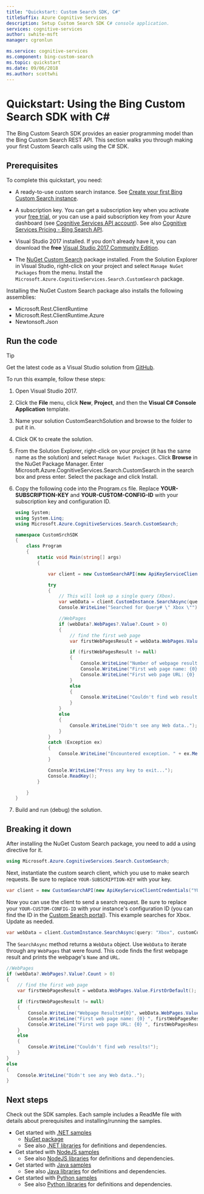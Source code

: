 ```yaml
---
title: "Quickstart: Custom Search SDK, C#"
titleSuffix: Azure Cognitive Services
description: Setup Custom Search SDK C# console application.
services: cognitive-services
author: swhite-msft
manager: cgronlun

ms.service: cognitive-services
ms.component: bing-custom-search
ms.topic: quickstart
ms.date: 09/06/2018
ms.author: scottwhi
---
```


# Quickstart: Using the Bing Custom Search SDK with C#

The Bing Custom Search SDK provides an easier programming model than the Bing Custom Search REST API. This section walks you through making your first Custom Search calls using the C# SDK.

## Prerequisites

To complete this quickstart, you need:

- A ready-to-use custom search instance. See [Create your first Bing Custom Search instance](quick-start.md).  
  
- A subscription key. You can get a subscription key when you activate your [free trial](https://azure.microsoft.com/try/cognitive-services/?api=bing-custom-search), or you can use a paid subscription key from your Azure dashboard (see [Cognitive Services API account](https://docs.microsoft.com/azure/cognitive-services/cognitive-services-apis-create-account)).  See also [Cognitive Services Pricing - Bing Search API](https://azure.microsoft.com/pricing/details/cognitive-services/search-api/).
  
- Visual Studio 2017 installed. If you don’t already have it, you can download the **free** [Visual Studio 2017 Community Edition](https://www.visualstudio.com/downloads/).  
  
- The [NuGet Custom Search](https://www.nuget.org/packages/Microsoft.Azure.CognitiveServices.Search.CustomSearch/1.2.0) package installed. From the Solution Explorer in Visual Studio, right-click on your project and select `Manage NuGet Packages` from the menu. Install the `Microsoft.Azure.CognitiveServices.Search.CustomSearch` package.

Installing the NuGet Custom Search package also installs the following assemblies:

* Microsoft.Rest.ClientRuntime
* Microsoft.Rest.ClientRuntime.Azure
* Newtonsoft.Json



## Run the code

> [!TIP]
> Get the latest code as a Visual Studio solution from [GitHub](https://github.com/Azure-Samples/cognitive-services-dotnet-sdk-samples/tree/master/BingSearchv7/BingCustomWebSearch).

To run this example, follow these steps:

1. Open Visual Studio 2017.
  
2. Click the **File** menu, click **New**, **Project**, and then the **Visual C# Console Application** template.
  
3. Name your solution CustomSearchSolution and browse to the folder to put it in.
  
4. Click OK to create the solution.  
  
4. From the Solution Explorer, right-click on your project (it has the same name as the solution) and select `Manage NuGet Packages`. Click **Browse** in the NuGet Package Manager. Enter Microsoft.Azure.CognitiveServices.Search.CustomSearch in the search box and press enter. Select the package and click Install.  
  
4. Copy the following code into the Program.cs file. Replace **YOUR-SUBSCRIPTION-KEY** and **YOUR-CUSTOM-CONFIG-ID** with your subscription key and configuration ID.  
  
    ```csharp
    using System;
    using System.Linq;
    using Microsoft.Azure.CognitiveServices.Search.CustomSearch;

    namespace CustomSrchSDK
    {
        class Program
        {
            static void Main(string[] args)
            {

                var client = new CustomSearchAPI(new ApiKeyServiceClientCredentials("YOUR-SUBSCRIPTION-KEY"));

                try
                {
                    // This will look up a single query (Xbox).
                    var webData = client.CustomInstance.SearchAsync(query: "Xbox", customConfig: Int32.Parse("YOUR-CUSTOM-CONFIG-ID")).Result;
                    Console.WriteLine("Searched for Query# \" Xbox \"");

                    //WebPages
                    if (webData?.WebPages?.Value?.Count > 0)
                    {
                        // find the first web page
                        var firstWebPagesResult = webData.WebPages.Value.FirstOrDefault();

                        if (firstWebPagesResult != null)
                        {
                            Console.WriteLine("Number of webpage results {0}", webData.WebPages.Value.Count);
                            Console.WriteLine("First web page name: {0} ", firstWebPagesResult.Name);
                            Console.WriteLine("First web page URL: {0} ", firstWebPagesResult.Url);
                        }
                        else
                        {
                            Console.WriteLine("Couldn't find web results!");
                        }
                    }
                    else
                    {
                        Console.WriteLine("Didn't see any Web data..");
                    }
                }
                catch (Exception ex)
                {
                    Console.WriteLine("Encountered exception. " + ex.Message);
                }

                Console.WriteLine("Press any key to exit...");
                Console.ReadKey();
            }

        }
    }
    ```  
  
5. Build and run (debug) the solution. 




## Breaking it down

After installing the NuGet Custom Search package, you need to add a using directive for it.

```csharp
using Microsoft.Azure.CognitiveServices.Search.CustomSearch;
```

Next, instantiate the custom search client, which you use to make search requests. Be sure to replace `YOUR-SUBSCRIPTION-KEY` with your key.

```csharp
var client = new CustomSearchAPI(new ApiKeyServiceClientCredentials("YOUR-CUSTOM-SEARCH-KEY"));
```

Now you can use the client to send a search request. Be sure to replace your `YOUR-CUSTOM-CONFIG-ID` with your instance's configuration ID (you can find the ID in the [Custom Search portal](https://www.customsearch.ai/)). This example searches for Xbox. Update as needed.

```csharp
var webData = client.CustomInstance.SearchAsync(query: "Xbox", customConfig: Int32.Parse("YOUR-CUSTOM-CONFIG-ID")).Result;
```

The `SearchAsync` method returns a `WebData` object. Use `WebData` to iterate through any `WebPages` that were found. This code finds the first webpage result and prints the webpage's `Name` and `URL`.

```csharp
//WebPages
if (webData?.WebPages?.Value?.Count > 0)
{
    // find the first web page
    var firstWebPagesResult = webData.WebPages.Value.FirstOrDefault();

    if (firstWebPagesResult != null)
    {
        Console.WriteLine("Webpage Results#{0}", webData.WebPages.Value.Count);
        Console.WriteLine("First web page name: {0} ", firstWebPagesResult.Name);
        Console.WriteLine("First web page URL: {0} ", firstWebPagesResult.Url);
    }
    else
    {
        Console.WriteLine("Couldn't find web results!");
    }
}
else
{
    Console.WriteLine("Didn't see any Web data..");
}

```


## Next steps

Check out the SDK samples. Each sample includes a ReadMe file with details about prerequisites and installing/running the samples.

* Get started with [.NET samples](https://github.com/Azure-Samples/cognitive-services-dotnet-sdk-samples/tree/master/BingSearchv7) 
    * [NuGet package](https://www.nuget.org/packages/Microsoft.Azure.CognitiveServices.Search.CustomSearch/1.2.0)
    * See also [.NET libraries](https://github.com/Azure/azure-sdk-for-net/tree/psSdkJson6/src/SDKs/CognitiveServices/dataPlane/Search/BingCustomSearch) for definitions and dependencies.
* Get started with [NodeJS samples](https://github.com/Azure-Samples/cognitive-services-node-sdk-samples) 
    * See also [NodeJS libraries](https://github.com/Azure/azure-sdk-for-node/tree/master/lib/services/customSearch) for definitions and dependencies.
* Get started with [Java samples](https://github.com/Azure-Samples/cognitive-services-java-sdk-samples) 
    * See also [Java libraries](https://github.com/Azure/azure-sdk-for-java/tree/master/cognitiveservices/azure-customsearch) for definitions and dependencies.
* Get started with [Python samples](https://github.com/Azure-Samples/cognitive-services-python-sdk-samples) 
    * See also [Python libraries](https://github.com/Azure/azure-sdk-for-python/tree/master/azure-cognitiveservices-search-customsearch) for definitions and dependencies.

